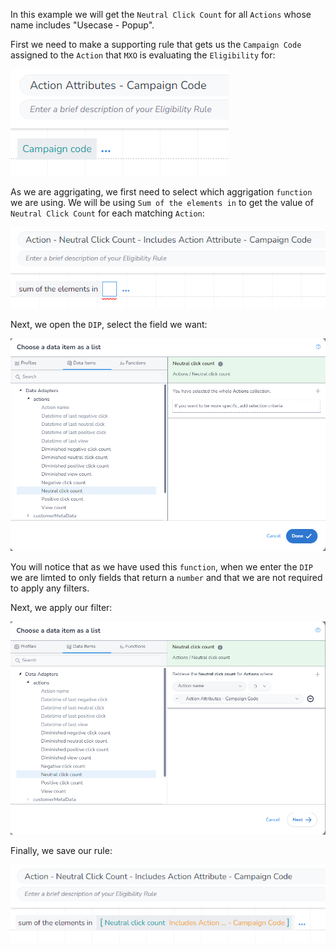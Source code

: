 In this example we will get the `Neutral Click Count` for all `Actions` whose name includes "Usecase - Popup".

First we need to make a supporting rule that gets us the `Campaign Code` assigned to the `Action` that `MXO` is evaluating the `Eligibility` for:

![alt text](image_1.png)

As we are aggrigating, we first need to select which aggrigation `function` we are using. We will be using `Sum of the elements in` to get the value of `Neutral Click Count` for each matching `Action`:

![alt text](image_2.png)

Next, we open the `DIP`, select the field we want:

![alt text](image_3.png)

You will notice that as we have used this `function`, when we enter the `DIP` we are limted to only fields that return a `number` and that we are not required to apply any filters.

Next, we apply our filter:

![alt text](image_4.png)

Finally, we save our rule:

![alt text](image_5.png)